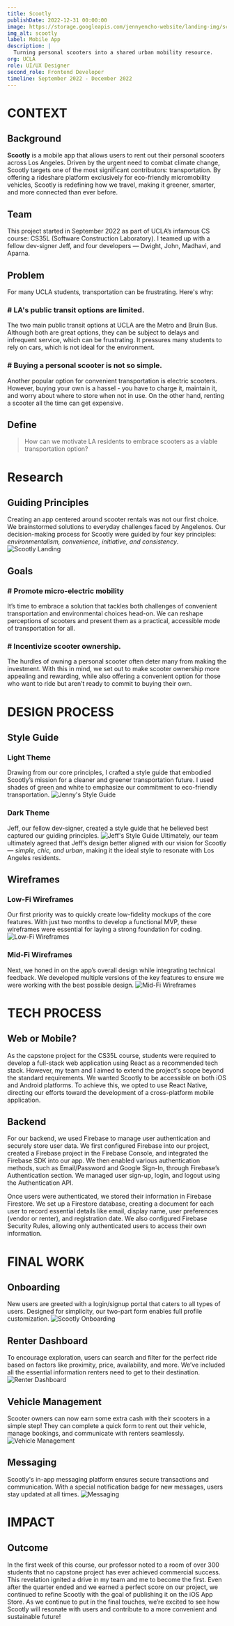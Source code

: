 ```yaml
---
title: Scootly
publishDate: 2022-12-31 00:00:00
image: https://storage.googleapis.com/jennyencho-website/landing-img/scootly-landing.png
img_alt: scootly
label: Mobile App
description: |
  Turning personal scooters into a shared urban mobility resource.
org: UCLA
role: UI/UX Designer
second_role: Frontend Developer
timeline: September 2022 - December 2022
---
```


# CONTEXT

## Background

**Scootly** is a mobile app that allows users to rent out their personal scooters across Los Angeles. Driven by the urgent need to combat climate change, Scootly targets one of the most significant contributors: transportation. By offering a rideshare platform exclusively for eco-friendly micromobility vehicles, Scootly is redefining how we travel, making it greener, smarter, and more connected than ever before.

## Team

This project started in September 2022 as part of UCLA’s infamous CS course: CS35L (Software Construction Laboratory). I teamed up with a fellow dev-signer Jeff, and four developers — Dwight, John, Madhavi, and Aparna.

## Problem

For many UCLA students, transportation can be frustrating. Here's why:

### # LA's public transit options are limited.

The two main public transit options at UCLA are the Metro and Bruin Bus. Although both are great options, they can be subject to delays and infrequent service, which can be frustrating. It pressures many students to rely on cars, which is not ideal for the environment.

### # Buying a personal scooter is not so simple.

Another popular option for convenient transportation is electric scooters. However, buying your own is a hassel - you have to charge it, maintain it, and worry about where to store when not in use. On the other hand, renting a scooter all the time can get expensive.

## Define

> How can we motivate LA residents to embrace scooters as a viable transportation option?

# Research

## Guiding Principles

Creating an app centered around scooter rentals was not our first choice. We brainstormed solutions to everyday challenges faced by Angelenos. Our decision-making process for Scootly were guided by four key principles: _environmentalism, convenience, initiative, and consistency_.
![Scootly Landing](https://storage.googleapis.com/jennyencho-website/scootly-img/scootly-guiding-principles.png)

## Goals

### # Promote micro-electric mobility

It’s time to embrace a solution that tackles both challenges of convenient transportation and environmental choices head-on. We can reshape perceptions of scooters and present them as a practical, accessible mode of transportation for all.

### # Incentivize scooter ownership.

The hurdles of owning a personal scooter often deter many from making the investment. With this in mind, we set out to make scooter ownership more appealing and rewarding, while also offering a convenient option for those who want to ride but aren’t ready to commit to buying their own.

# DESIGN PROCESS

## Style Guide

### Light Theme

Drawing from our core principles, I crafted a style guide that embodied Scootly’s mission for a cleaner and greener transportation future. I used shades of green and white to emphasize our commitment to eco-friendly transportation.
![Jenny's Style Guide](https://storage.googleapis.com/jennyencho-website/scootly-img/jenny-scootly-style-guide.png)

### Dark Theme

Jeff, our fellow dev-signer, created a style guide that he believed best captured our guiding principles.
![Jeff's Style Guide](https://storage.googleapis.com/jennyencho-website/scootly-img/jeff-scootly-style-guide.png)
Ultimately, our team ultimately agreed that Jeff’s design better aligned with our vision for Scootly — _simple, chic, and urban_, making it the ideal style to resonate with Los Angeles residents.

## Wireframes

### Low-Fi Wireframes

Our first priority was to quickly create low-fidelity mockups of the core features. With just two months to develop a functional MVP, these wireframes were essential for laying a strong foundation for coding.
![Low-Fi Wireframes](https://storage.googleapis.com/jennyencho-website/scootly-img/low-fi-wireframes.png)

### Mid-Fi Wireframes

Next, we honed in on the app’s overall design while integrating technical feedback. We developed multiple versions of the key features to ensure we were working with the best possible design.
![Mid-Fi Wireframes](https://storage.googleapis.com/jennyencho-website/scootly-img/mid-fi-wireframes.png)

# TECH PROCESS

## Web or Mobile?

As the capstone project for the CS35L course, students were required to develop a full-stack web application using React as a recommended tech stack. However, my team and I aimed to extend the project's scope beyond the standard requirements. We wanted Scootly to be accessible on both iOS and Android platforms. To achieve this, we opted to use React Native, directing our efforts toward the development of a cross-platform mobile application.

## Backend

For our backend, we used Firebase to manage user authentication and securely store user data. We first configured Firebase into our project, created a Firebase project in the Firebase Console, and integrated the Firebase SDK into our app. We then enabled various authentication methods, such as Email/Password and Google Sign-In, through Firebase’s Authentication section. We managed user sign-up, login, and logout using the Authentication API.

Once users were authenticated, we stored their information in Firebase Firestore. We set up a Firestore database, creating a document for each user to record essential details like email, display name, user preferences (vendor or renter), and registration date. We also configured Firebase Security Rules, allowing only authenticated users to access their own information.

# FINAL WORK

## Onboarding

New users are greeted with a login/signup portal that caters to all types of users. Designed for simplicity, our two-part form enables full profile customization.
![Scootly Onboarding](https://storage.googleapis.com/jennyencho-website/scootly-img/onboarding.png)

## Renter Dashboard

To encourage exploration, users can search and filter for the perfect ride based on factors like proximity, price, availability, and more. We’ve included all the essential information renters need to get to their destination.
![Renter Dashboard](https://storage.googleapis.com/jennyencho-website/scootly-img/dashboard.png)

## Vehicle Management

Scooter owners can now earn some extra cash with their scooters in a simple step! They can complete a quick form to rent out their vehicle, manage bookings, and communicate with renters seamlessly.
![Vehicle Management](https://storage.googleapis.com/jennyencho-website/scootly-img/vendor-management.png)

## Messaging

Scootly's in-app messaging platform ensures secure transactions and communication. With a special notification badge for new messages, users stay updated at all times.
![Messaging](https://storage.googleapis.com/jennyencho-website/scootly-img/messaging.png)

# IMPACT

## Outcome

In the first week of this course, our professor noted to a room of over 300 students that no capstone project has ever achieved commercial success. This revelation ignited a drive in my team and me to become the first. Even after the quarter ended and we earned a perfect score on our project, we continued to refine Scootly with the goal of publishing it on the iOS App Store. As we continue to put in the final touches, we’re excited to see how Scootly will resonate with users and contribute to a more convenient and sustainable future!
